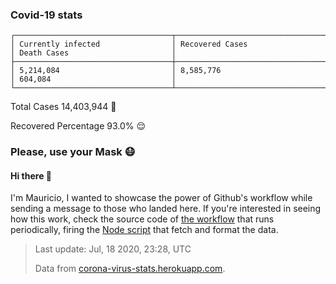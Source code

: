 
### Covid-19 stats

```
┌───────────────────────────────────┬───────────────────────────────────┬───────────────────────────────────┐
│ Currently infected                │ Recovered Cases                   │ Death Cases                       │
├───────────────────────────────────┼───────────────────────────────────┼───────────────────────────────────┤
│ 5,214,084                         │ 8,585,776                         │ 604,084                           │
└───────────────────────────────────┴───────────────────────────────────┴───────────────────────────────────┘
```

Total Cases 14,403,944 🦠

Recovered Percentage 93.0% 😌

### Please, use your Mask 😷

#### Hi there 👋
I'm Mauricio, I wanted to showcase the power of Github's workflow while sending a message to those who landed here.
If you're interested in seeing how this work, check the source code of [the workflow](https://github.com/mdottavio/mdottavio/blob/master/.github/workflows/updateReadme.yml) that runs periodically, firing
the [Node script](https://github.com/mdottavio/mdottavio/tree/covidstats) that fetch and format the data.

> Last update: Jul, 18 2020, 23:28, UTC
>
> Data from [corona-virus-stats.herokuapp.com](https://corona-virus-stats.herokuapp.com/api/v1/cases/general-stats).
